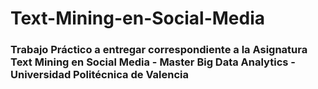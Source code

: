 # Text-Mining-en-Social-Media

### Trabajo Práctico a entregar correspondiente a la Asignatura Text Mining en Social Media - Master Big Data Analytics - Universidad Politécnica de Valencia
